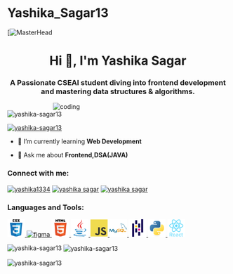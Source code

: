 # Yashika_Sagar13
[![MasterHead](https://github.com/Yashika-Sagar13/Yashika_Sagar13/assets/136553883/caad37ed-45a6-42b4-9afa-dce8d20a7625)
<h1 align="center">Hi 👋, I'm Yashika Sagar</h1>
<h3 align="center">A Passionate CSEAI student diving into frontend development and mastering data structures & algorithms.</h3>
<img align="right" alt="coding" width="400" src="https://github.com/Yashika-Sagar13/Yashika_Sagar13/assets/136553883/743ed34f-b957-4a2b-ab9a-3096bd5c8bdc">


<p align="left"> <img src="https://komarev.com/ghpvc/?username=yashika-sagar13&label=Profile%20views&color=0e75b6&style=flat" alt="yashika-sagar13" /> </p>

<p align="left"> <a href="https://github.com/ryo-ma/github-profile-trophy"><img src="https://github-profile-trophy.vercel.app/?username=yashika-sagar13" alt="yashika-sagar13" /></a> </p>

- 🌱 I’m currently learning **Web Development**

- 💬 Ask me about **Frontend,DSA(JAVA)**

<h3 align="left">Connect with me:</h3>
<p align="left">
<a href="https://twitter.com/yashika1334" target="blank"><img align="center" src="https://raw.githubusercontent.com/rahuldkjain/github-profile-readme-generator/master/src/images/icons/Social/twitter.svg" alt="yashika1334" height="30" width="40" /></a>
<a href="https://linkedin.com/in/yashika sagar" target="blank"><img align="center" src="https://raw.githubusercontent.com/rahuldkjain/github-profile-readme-generator/master/src/images/icons/Social/linked-in-alt.svg" alt="yashika sagar" height="30" width="40" /></a>
<a href="https://www.leetcode.com/yashika sagar" target="blank"><img align="center" src="https://raw.githubusercontent.com/rahuldkjain/github-profile-readme-generator/master/src/images/icons/Social/leet-code.svg" alt="yashika sagar" height="30" width="40" /></a>
</p>

<h3 align="left">Languages and Tools:</h3>
<p align="left"> <a href="https://www.w3schools.com/css/" target="_blank" rel="noreferrer"> <img src="https://raw.githubusercontent.com/devicons/devicon/master/icons/css3/css3-original-wordmark.svg" alt="css3" width="40" height="40"/> </a> <a href="https://www.figma.com/" target="_blank" rel="noreferrer"> <img src="https://www.vectorlogo.zone/logos/figma/figma-icon.svg" alt="figma" width="40" height="40"/> </a> <a href="https://www.w3.org/html/" target="_blank" rel="noreferrer"> <img src="https://raw.githubusercontent.com/devicons/devicon/master/icons/html5/html5-original-wordmark.svg" alt="html5" width="40" height="40"/> </a> <a href="https://www.java.com" target="_blank" rel="noreferrer"> <img src="https://raw.githubusercontent.com/devicons/devicon/master/icons/java/java-original.svg" alt="java" width="40" height="40"/> </a> <a href="https://developer.mozilla.org/en-US/docs/Web/JavaScript" target="_blank" rel="noreferrer"> <img src="https://raw.githubusercontent.com/devicons/devicon/master/icons/javascript/javascript-original.svg" alt="javascript" width="40" height="40"/> </a> <a href="https://www.mysql.com/" target="_blank" rel="noreferrer"> <img src="https://raw.githubusercontent.com/devicons/devicon/master/icons/mysql/mysql-original-wordmark.svg" alt="mysql" width="40" height="40"/> </a> <a href="https://pandas.pydata.org/" target="_blank" rel="noreferrer"> <img src="https://raw.githubusercontent.com/devicons/devicon/2ae2a900d2f041da66e950e4d48052658d850630/icons/pandas/pandas-original.svg" alt="pandas" width="40" height="40"/> </a> <a href="https://www.python.org" target="_blank" rel="noreferrer"> <img src="https://raw.githubusercontent.com/devicons/devicon/master/icons/python/python-original.svg" alt="python" width="40" height="40"/> </a> <a href="https://reactjs.org/" target="_blank" rel="noreferrer"> <img src="https://raw.githubusercontent.com/devicons/devicon/master/icons/react/react-original-wordmark.svg" alt="react" width="40" height="40"/> </a> </p>

<p><img align="left" src="https://github-readme-stats.vercel.app/api/top-langs?username=yashika-sagar13&show_icons=true&locale=en&layout=compact" alt="yashika-sagar13" /></p>

<p>&nbsp;<img align="center" src="https://github-readme-stats.vercel.app/api?username=yashika-sagar13&show_icons=true&locale=en" alt="yashika-sagar13" /></p>

<p><img align="center" src="https://github-readme-streak-stats.herokuapp.com/?user=yashika-sagar13&" alt="yashika-sagar13" /></p>
